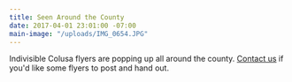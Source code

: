 ```yaml
---
title: Seen Around the County
date: 2017-04-01 23:01:00 -07:00
main-image: "/uploads/IMG_0654.JPG"
---
```


Indivisible Colusa flyers are popping up all around the county. [Contact us](mailto:indivisiblecolusa@gmail.com) if you'd like some flyers to post and hand out. 